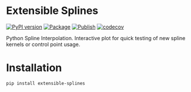 # Extensible Splines
[![PyPI version](https://badge.fury.io/py/extensible-splines.svg)](https://badge.fury.io/py/extensible-splines)
[![Package](https://github.com/egoughnour/extensible-splines/actions/workflows/python-package.yml/badge.svg)](https://github.com/egoughnour/extensible-splines/actions/workflows/python-package.yml/badge.svg)
[![Publish](https://github.com/egoughnour/extensible-splines/actions/workflows/python-publish.yml/badge.svg)](https://github.com/egoughnour/extensible-splines/actions/workflows/python-publish.yml/badge.svg)
[![codecov](https://codecov.io/gh/egoughnour/extensible-splines/graph/badge.svg?token=MELC9EGTYU)](https://codecov.io/gh/egoughnour/extensible-splines)

Python Spline Interpolation. Interactive plot for quick testing of new spline kernels or control point usage.  

# Installation

````
pip install extensible-splines
````
